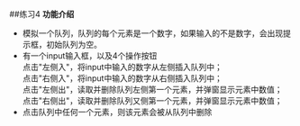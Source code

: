 ##练习4
**功能介绍**
<p><ul>
<li>模拟一个队列，队列的每个元素是一个数字，如果输入的不是数字，会出现提示框，初始队列为空。</li>
<li>有一个input输入框，以及4个操作按钮
<br>点击"左侧入"，将input中输入的数字从左侧插入队列中；
<br>点击"右侧入"，将input中输入的数字从右侧插入队列中；
<br>点击"左侧出"，读取并删除队列左侧第一个元素，并弹窗显示元素中数值；
<br>点击"右侧出"，读取并删除队列又侧第一个元素，并弹窗显示元素中数值；</li>
<li>点击队列中任何一个元素，则该元素会被从队列中删除</li>
</ul></p>